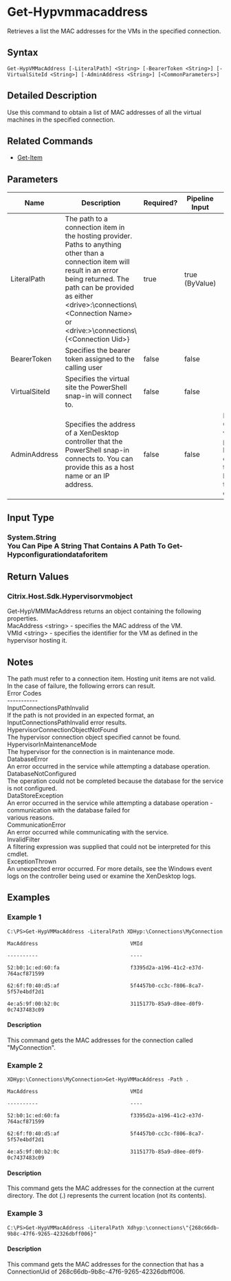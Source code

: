 ﻿
# Get-Hypvmmacaddress
Retrieves a list the MAC addresses for the VMs in the specified connection.
## Syntax
```
Get-HypVMMacAddress [-LiteralPath] <String> [-BearerToken <String>] [-VirtualSiteId <String>] [-AdminAddress <String>] [<CommonParameters>]
```
## Detailed Description
Use this command to obtain a list of MAC addresses of all the virtual machines in the specified connection.


## Related Commands

* [Get-Item](./Get-Item/)
## Parameters
| Name   | Description | Required? | Pipeline Input | Default Value |
| --- | --- | --- | --- | --- |
| LiteralPath | The path to a connection item in the hosting provider.  Paths to anything other than a connection item will result in an error being returned. The path can be provided as either &lt;drive&gt;:\\connections\\&lt;Connection Name&gt; or &lt;drive:&gt;\\connections\\{&lt;Connection Uid&gt;} | true | true (ByValue) |  |
| BearerToken | Specifies the bearer token assigned to the calling user | false | false |  |
| VirtualSiteId | Specifies the virtual site the PowerShell snap-in will connect to. | false | false |  |
| AdminAddress | Specifies the address of a XenDesktop controller that the PowerShell snap-in connects to.  You can provide this as a host name or an IP address. | false | false | LocalHost. Once a value is provided by any cmdlet, this value becomes the default. |

## Input Type

### System.String<br>    You Can Pipe A String That Contains A Path To Get-Hypconfigurationdataforitem

## Return Values

### Citrix.Host.Sdk.Hypervisorvmobject
Get-HypVMMMacAddress returns an object containing the following properties.<br>    MacAddress &lt;string&gt; - specifies the MAC address of the VM.<br>    VMId &lt;string&gt; - specifies the identifier for the VM as defined in the hypervisor hosting it.
## Notes
The path must refer to a connection item. Hosting unit items are not valid.<br>    In the case of failure, the following errors can result.<br>    Error Codes<br>    -----------<br>    InputConnectionsPathInvalid<br>    If the path is not provided in an expected format, an InputConnectionsPathInvalid error results.<br>    HypervisorConnectionObjectNotFound<br>    The hypervisor connection object specified cannot be found.<br>    HypervisorInMaintenanceMode<br>    The hypervisor for the connection is in maintenance mode.<br>    DatabaseError<br>    An error occurred in the service while attempting a database operation.<br>    DatabaseNotConfigured<br>    The operation could not be completed because the database for the service is not configured.<br>    DataStoreException<br>    An error occurred in the service while attempting a database operation - communication with the database failed for<br>    various reasons.<br>    CommunicationError<br>    An error occurred while communicating with the service.<br>    InvalidFilter<br>    A filtering expression was supplied that could not be interpreted for this cmdlet.<br>    ExceptionThrown<br>    An unexpected error occurred.  For more details, see the Windows event logs on the controller being used or examine the XenDesktop logs.
## Examples

### Example 1
```
C:\PS>Get-HypVMMacAddress -LiteralPath XDHyp:\Connections\MyConnection

MacAddress                              VMId

----------                              ----

52:b0:1c:ed:60:fa                       f3395d2a-a196-41c2-e37d-764acf871599

62:6f:f0:40:d5:af                       5f4457b0-cc3c-f806-8ca7-5f57e4bdf2d1

4e:a5:9f:00:b2:0c                       3115177b-85a9-d8ee-d0f9-0c7437483c09
```
#### Description
This command gets the MAC addresses for the connection called "MyConnection".
### Example 2
```
XDHyp:\Connections\MyConnection>Get-HypVMMacAddress -Path .

MacAddress                              VMId

----------                              ----

52:b0:1c:ed:60:fa                       f3395d2a-a196-41c2-e37d-764acf871599

62:6f:f0:40:d5:af                       5f4457b0-cc3c-f806-8ca7-5f57e4bdf2d1

4e:a5:9f:00:b2:0c                       3115177b-85a9-d8ee-d0f9-0c7437483c09
```
#### Description
This command gets the MAC addresses for the connection at the current directory.  The dot (.) represents the current location (not its contents).
### Example 3
```
C:\PS>Get-HypVMMacAddress -LiteralPath Xdhyp:\connections\"{268c66db-9b8c-47f6-9265-42326dbff006}"
```
#### Description
This command gets the MAC addresses for the connection that has a ConnectionUid of 268c66db-9b8c-47f6-9265-42326dbff006.
